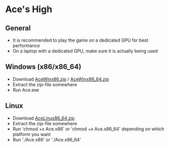 # Ace's High
## General
- It is recommended to play the game on a dedicated GPU for best performance
- On a laptop with a dedicated GPU, make sure it is actually being used

## Windows (x86/x86_64)
- Download [AceWinx86.zip](https://github.com/spirraw/Ace/releases/download/v1.0.2/AceWinx86.zip "Click to download") / [AceWinx86_64.zip](https://github.com/spirraw/Ace/releases/download/v1.0.2/AceWinx86_64.zip "Click to download")
- Extract the zip-file somewhere
- Run Ace.exe

## Linux
- Download [AceLinux86_64.zip](https://github.com/spirraw/Ace/releases/download/v1.0.2/AceLinux86_64.zip "Click to download")
- Extract the zip-file somewhere
- Run 'chmod +x Ace.x86' or 'chmod +x Ace.x86_64' depending on which platform you want
- Run './Ace.x86' or './Ace.x86_64'
